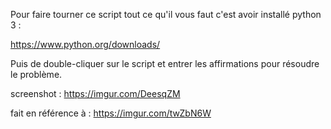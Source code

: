 
Pour faire tourner ce script tout ce qu'il vous faut c'est avoir installé python 3 :

https://www.python.org/downloads/


Puis de double-cliquer sur le script et entrer les affirmations pour résoudre le problème.

screenshot : https://imgur.com/DeesqZM 


fait en référence à : https://imgur.com/twZbN6W 
